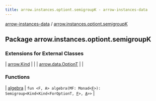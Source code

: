 ```yaml
---
title: arrow.instances.optiont.semigroupK - arrow-instances-data
---
```


[arrow-instances-data](../index.html) / [arrow.instances.optiont.semigroupK](./index.html)

## Package arrow.instances.optiont.semigroupK

### Extensions for External Classes

| [arrow.Kind](arrow.-kind/index.html) |  |
| [arrow.data.OptionT](arrow.data.-option-t/index.html) |  |

### Functions

| [algebra](algebra.html) | `fun <F, A> algebra(MF: Monad<`[`F`](algebra.html#F)`>): Semigroup<Kind<Kind<ForOptionT, `[`F`](algebra.html#F)`>, `[`A`](algebra.html#A)`>>` |

